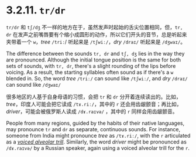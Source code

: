 # 3.2.11. `tr/dr`

`tr/dr` 和 `tʃ/dʒ` 不一样的地方在于，虽然发声时起始的舌尖位置相同，但，`tr, dr` 在发声之前嘴唇要有个缩小成圆形的动作，所以它们开头的音节，总是听起来夹带着一个 `w`，*tree* `/triː`/ 听起来是 `/tʃwiː/`，*dry* `/draɪ/` 听起来是 `/dʒwaɪ/`。

The difference between the sounds `tr, dr` and `tʃ, dʒ` lies in the way they are pronounced. Although the initial tongue position is the same for both sets of sounds, with `tr, dr`, there's a slight rounding of the lips before voicing. As a result, the starting syllables often sound as if there's a `w` blended in. So, the word *tree* `/triː/` can sound like `/tʃwiː/`, and *dry* `/draɪ/` can sound like `/dʒwaɪ/`

很多地区的人基于自身母语的习惯，会把 `tr` 和 `dr` 分开着连续读出的。比如，*tree*，印度人可能会把它读成 `/tɤ.riː/`，其中的 `r` 还会用齿龈颤音；再比如，*driver*，可能会被俄罗斯人读成 `/dɤ.raɪvə/` ，其中的 `r` 同样会用齿龈颤音。

People from many regions, guided by the habits of their native languages, may pronounce `tr` and `dr` as separate, continuous sounds. For instance, someone from India might pronounce *tree* as `/tɤ.riː/`, with the `r` articulated as a [*voiced alveolar trill*](https://en.wikipedia.org/wiki/Voiced_dental,_alveolar_and_postalveolar_trills). Similarly, the word *driver* might be pronounced as `/dɤ.raɪvə/` by a Russian speaker, again using a voiced alveolar trill for the `r`.